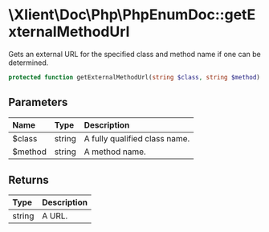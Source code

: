 # \\Xlient\\Doc\\Php\\PhpEnumDoc::getExternalMethodUrl

Gets an external URL for the specified class and method name if one can be determined.

```php
protected function getExternalMethodUrl(string $class, string $method): ?string
```

## Parameters

| Name | Type | Description |
| :--- | :--- | :--- |
| $class | string | A fully qualified class name. |
| $method | string | A method name. |

## Returns

| Type | Description |
| :--- | :--- |
| string | A URL. |